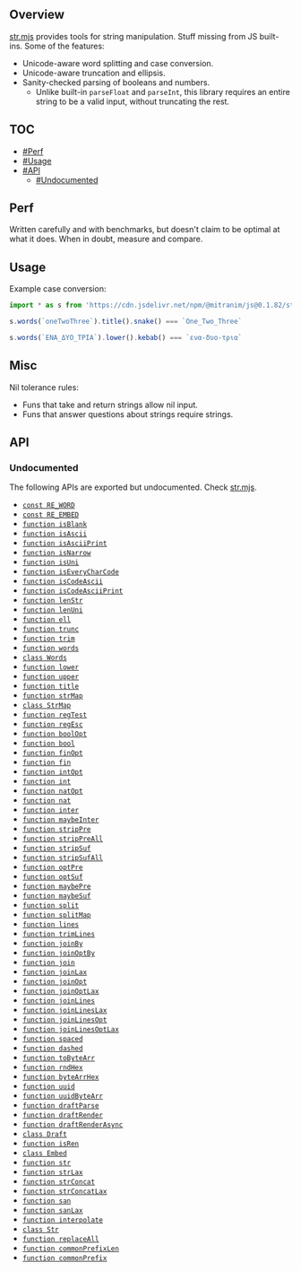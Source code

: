 ## Overview

[str.mjs](../str.mjs) provides tools for string manipulation. Stuff missing from JS built-ins. Some of the features:

* Unicode-aware word splitting and case conversion.
* Unicode-aware truncation and ellipsis.
* Sanity-checked parsing of booleans and numbers.
  * Unlike built-in `parseFloat` and `parseInt`, this library requires an entire string to be a valid input, without truncating the rest.

## TOC

* [#Perf](#perf)
* [#Usage](#usage)
* [#API](#api)
  * [#Undocumented](#undocumented)

## Perf

Written carefully and with benchmarks, but doesn't claim to be optimal at what it does. When in doubt, measure and compare.

## Usage

Example case conversion:

```js
import * as s from 'https://cdn.jsdelivr.net/npm/@mitranim/js@0.1.82/str.mjs'

s.words(`oneTwoThree`).title().snake() === `One_Two_Three`

s.words(`ΕΝΑ_ΔΥΟ_ΤΡΙΑ`).lower().kebab() === `ενα-δυο-τρια`
```

## Misc

Nil tolerance rules:

  * Funs that take and return strings allow nil input.
  * Funs that answer questions about strings require strings.

## API

### Undocumented

The following APIs are exported but undocumented. Check [str.mjs](../str.mjs).

  * [`const RE_WORD`](../str.mjs#L4)
  * [`const RE_EMBED`](../str.mjs#L5)
  * [`function isBlank`](../str.mjs#L7)
  * [`function isAscii`](../str.mjs#L8)
  * [`function isAsciiPrint`](../str.mjs#L9)
  * [`function isNarrow`](../str.mjs#L11)
  * [`function isUni`](../str.mjs#L17)
  * [`function isEveryCharCode`](../str.mjs#L19)
  * [`function isCodeAscii`](../str.mjs#L28)
  * [`function isCodeAsciiPrint`](../str.mjs#L32)
  * [`function lenStr`](../str.mjs#L36)
  * [`function lenUni`](../str.mjs#L38)
  * [`function ell`](../str.mjs#L45)
  * [`function trunc`](../str.mjs#L47)
  * [`function trim`](../str.mjs#L69)
  * [`function words`](../str.mjs#L71)
  * [`class Words`](../str.mjs#L80)
  * [`function lower`](../str.mjs#L141)
  * [`function upper`](../str.mjs#L142)
  * [`function title`](../str.mjs#L150)
  * [`function strMap`](../str.mjs#L156)
  * [`class StrMap`](../str.mjs#L170)
  * [`function regTest`](../str.mjs#L270)
  * [`function regEsc`](../str.mjs#L276)
  * [`function boolOpt`](../str.mjs#L280)
  * [`function bool`](../str.mjs#L287)
  * [`function finOpt`](../str.mjs#L289)
  * [`function fin`](../str.mjs#L294)
  * [`function intOpt`](../str.mjs#L296)
  * [`function int`](../str.mjs#L301)
  * [`function natOpt`](../str.mjs#L303)
  * [`function nat`](../str.mjs#L308)
  * [`function inter`](../str.mjs#L310)
  * [`function maybeInter`](../str.mjs#L320)
  * [`function stripPre`](../str.mjs#L330)
  * [`function stripPreAll`](../str.mjs#L337)
  * [`function stripSuf`](../str.mjs#L342)
  * [`function stripSufAll`](../str.mjs#L349)
  * [`function optPre`](../str.mjs#L354)
  * [`function optSuf`](../str.mjs#L360)
  * [`function maybePre`](../str.mjs#L366)
  * [`function maybeSuf`](../str.mjs#L372)
  * [`function split`](../str.mjs#L378)
  * [`function splitMap`](../str.mjs#L384)
  * [`function lines`](../str.mjs#L408)
  * [`function trimLines`](../str.mjs#L409)
  * [`function joinBy`](../str.mjs#L411)
  * [`function joinOptBy`](../str.mjs#L421)
  * [`function join`](../str.mjs#L431)
  * [`function joinLax`](../str.mjs#L432)
  * [`function joinOpt`](../str.mjs#L433)
  * [`function joinOptLax`](../str.mjs#L434)
  * [`function joinLines`](../str.mjs#L436)
  * [`function joinLinesLax`](../str.mjs#L437)
  * [`function joinLinesOpt`](../str.mjs#L438)
  * [`function joinLinesOptLax`](../str.mjs#L439)
  * [`function spaced`](../str.mjs#L443)
  * [`function dashed`](../str.mjs#L445)
  * [`function toByteArr`](../str.mjs#L447)
  * [`function rndHex`](../str.mjs#L452)
  * [`function byteArrHex`](../str.mjs#L457)
  * [`function uuid`](../str.mjs#L471)
  * [`function uuidByteArr`](../str.mjs#L479)
  * [`function draftParse`](../str.mjs#L493)
  * [`function draftRender`](../str.mjs#L494)
  * [`function draftRenderAsync`](../str.mjs#L495)
  * [`class Draft`](../str.mjs#L510)
  * [`function isRen`](../str.mjs#L540)
  * [`class Embed`](../str.mjs#L543)
  * [`function str`](../str.mjs#L566)
  * [`function strLax`](../str.mjs#L572)
  * [`function strConcat`](../str.mjs#L578)
  * [`function strConcatLax`](../str.mjs#L582)
  * [`function san`](../str.mjs#L590)
  * [`function sanLax`](../str.mjs#L592)
  * [`function interpolate`](../str.mjs#L595)
  * [`class Str`](../str.mjs#L614)
  * [`function replaceAll`](../str.mjs#L624)
  * [`function commonPrefixLen`](../str.mjs#L644)
  * [`function commonPrefix`](../str.mjs#L656)
